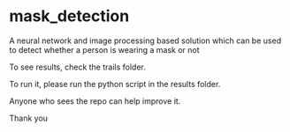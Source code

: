 # mask_detection
A neural network and image processing based solution which can be used to detect whether a person is wearing a mask or not


To see results, check the trails folder.

To run it, please run the python script in the results folder.

Anyone who sees the repo can help improve it.

Thank you
